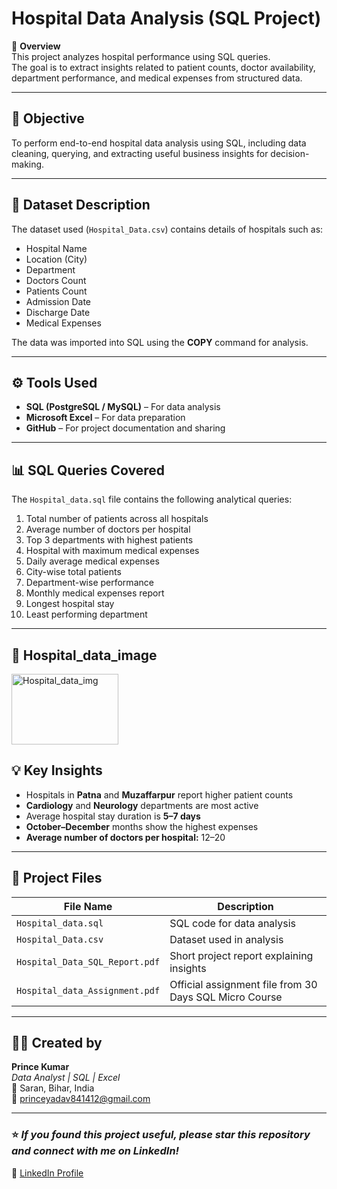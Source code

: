 # Hospital Data Analysis (SQL Project)

🏥 **Overview**  
This project analyzes hospital performance using SQL queries.  
The goal is to extract insights related to patient counts, doctor availability, department performance, and medical expenses from structured data.

---

## 🎯 **Objective**
To perform end-to-end hospital data analysis using SQL, including data cleaning, querying, and extracting useful business insights for decision-making.

---

## 🧩 **Dataset Description**
The dataset used (`Hospital_Data.csv`) contains details of hospitals such as:  
- Hospital Name  
- Location (City)  
- Department  
- Doctors Count  
- Patients Count  
- Admission Date  
- Discharge Date  
- Medical Expenses  

The data was imported into SQL using the **COPY** command for analysis.

---

## ⚙️ **Tools Used**
- **SQL (PostgreSQL / MySQL)** – For data analysis  
- **Microsoft Excel** – For data preparation  
- **GitHub** – For project documentation and sharing  

---

## 📊 **SQL Queries Covered**
The `Hospital_data.sql` file contains the following analytical queries:
1. Total number of patients across all hospitals  
2. Average number of doctors per hospital  
3. Top 3 departments with highest patients  
4. Hospital with maximum medical expenses  
5. Daily average medical expenses  
6. City-wise total patients  
7. Department-wise performance  
8. Monthly medical expenses report  
9. Longest hospital stay  
10. Least performing department  

---
## 🏥 Hospital_data_image
 <img width="171" height="113" alt="Hospital_data_img" src="https://github.com/user-attachments/assets/1f8edbbd-2043-4568-8bd7-f7fd1aae01f7" />



## 💡 **Key Insights**
- Hospitals in **Patna** and **Muzaffarpur** report higher patient counts  
- **Cardiology** and **Neurology** departments are most active  
- Average hospital stay duration is **5–7 days**  
- **October–December** months show the highest expenses  
- **Average number of doctors per hospital:** 12–20  

---

## 🧾 **Project Files**
| File Name | Description |
|------------|-------------|
| `Hospital_data.sql` | SQL code for data analysis |
| `Hospital_Data.csv` | Dataset used in analysis |
| `Hospital_Data_SQL_Report.pdf` | Short project report explaining insights |
| `Hospital_data_Assignment.pdf` | Official assignment file from 30 Days SQL Micro Course |


---

## 👨‍💻 **Created by**
**Prince Kumar**  
_Data Analyst | SQL | Excel_  
📍 Saran, Bihar, India  
📧 princeyadav841412@gmail.com 

---

### ⭐ *If you found this project useful, please star this repository and connect with me on LinkedIn!*  
🔗 [LinkedIn Profile](https://www.linkedin.com/in/princenkumar/)
